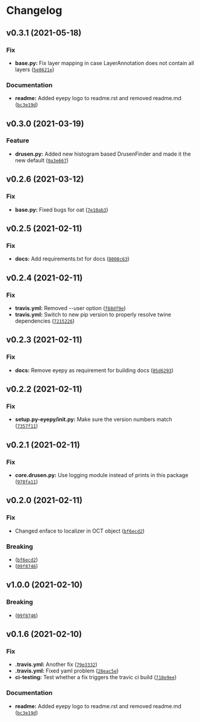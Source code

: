 # Changelog

<!--next-version-placeholder-->

## v0.3.1 (2021-05-18)
### Fix
* **base.py:** Fix layer mapping in case LayerAnnotation does not contain all layers ([`5e8621e`](https://github.com/MedVisBonn/eyepy/commit/5e8621ea50722281d1d4d56c12aa9ea574d5ef3a))

### Documentation
* **readme:** Added eyepy logo to readme.rst and removed readme.md ([`bc3e19d`](https://github.com/MedVisBonn/eyepy/commit/bc3e19d3120fa9a5329a6ad67ec9632a735d1d6e))

## v0.3.0 (2021-03-19)
### Feature
* **drusen.py:** Added new histogram based DrusenFinder and made it the new default ([`9a3e667`](https://github.com/MedVisBonn/eyepy/commit/9a3e667ba721c2f16085b4f62225d1ee9ded078d))

## v0.2.6 (2021-03-12)
### Fix
* **base.py:** Fixed bugs for oat ([`7e10ab3`](https://github.com/MedVisBonn/eyepy/commit/7e10ab30e4ac9f7499ed16c00fe09c9567a83765))

## v0.2.5 (2021-02-11)
### Fix
* **docs:** Add requirements.txt for docs ([`8008c63`](https://github.com/MedVisBonn/eyepy/commit/8008c634bad246559c4b7d5b60b18749af5bfb30))

## v0.2.4 (2021-02-11)
### Fix
* **travis.yml:** Removed --user option ([`f68df9e`](https://github.com/MedVisBonn/eyepy/commit/f68df9ed6c7889923ea50573ad10e47140d9f80d))
* **travis.yml:** Switch to new pip version to properly resolve twine dependencies ([`7215226`](https://github.com/MedVisBonn/eyepy/commit/7215226c4ca2a78da8cbbfd73ef36a5322c7bb22))

## v0.2.3 (2021-02-11)
### Fix
* **docs:** Remove eyepy as requirement for building docs ([`05d6293`](https://github.com/MedVisBonn/eyepy/commit/05d6293382368f6cce42286193e6618f2518c5a6))

## v0.2.2 (2021-02-11)
### Fix
* **setup.py-eyepy/__init__.py:** Make sure the version numbers match ([`7357f11`](https://github.com/MedVisBonn/eyepy/commit/7357f11ad7f3af4466ccd03d8fe0f7f846c8915e))

## v0.2.1 (2021-02-11)
### Fix
* **core.drusen.py:** Use logging module instead of prints in this package ([`978fa11`](https://github.com/MedVisBonn/eyepy/commit/978fa11079cff23d7d8ffb423f3767858dfd6f2e))

## v0.2.0 (2021-02-11)
### Fix
* Changed enface to localizer in OCT object ([`bf6ecd2`](https://github.com/MedVisBonn/eyepy/commit/bf6ecd2d7e10bfbadf0e46c9115d0b908014b639))

### Breaking
*  ([`bf6ecd2`](https://github.com/MedVisBonn/eyepy/commit/bf6ecd2d7e10bfbadf0e46c9115d0b908014b639))
*  ([`09f8746`](https://github.com/MedVisBonn/eyepy/commit/09f8746538ef18cda473fdd0644c96a0094a9f68))

## v1.0.0 (2021-02-10)
### Breaking
*  ([`09f8746`](https://github.com/MedVisBonn/eyepy/commit/09f8746538ef18cda473fdd0644c96a0094a9f68))

## v0.1.6 (2021-02-10)
### Fix
* **.travis.yml:** Another fix ([`79e3332`](https://github.com/MedVisBonn/eyepy/commit/79e33325605f87205a1797cb232328ef8698c21d))
* **.travis.yml:** Fixed yaml problem ([`28eac5e`](https://github.com/MedVisBonn/eyepy/commit/28eac5e62684ce749cd45845465bc0fa6e443d2c))
* **ci-testing:** Test whether a fix triggers the travic ci build ([`718e9ee`](https://github.com/MedVisBonn/eyepy/commit/718e9ee612e3345c51e57036f9b51c15c5e1a9b4))

### Documentation
* **readme:** Added eyepy logo to readme.rst and removed readme.md ([`bc3e19d`](https://github.com/MedVisBonn/eyepy/commit/bc3e19d3120fa9a5329a6ad67ec9632a735d1d6e))
